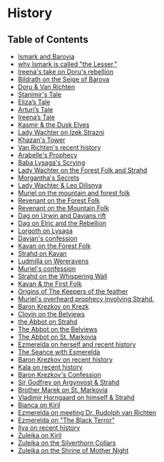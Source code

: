 # History
## Table of Contents
- [Ismark and Barovia](https://skroxiousdm.github.io/SkroxiousDM/simple-quest/lore/journalentry.saytbccieuuohd7i/journalentry.saytbccieuuohd7i.journalentrypage.hzeo81ispvyjqqsg)
- [why Ismark is called "the Lesser,"](https://skroxiousdm.github.io/SkroxiousDM/simple-quest/lore/journalentry.saytbccieuuohd7i/journalentry.saytbccieuuohd7i.journalentrypage.wjquvbzngenxoauo)
- [Ireena's take on Doru's rebellion](https://skroxiousdm.github.io/SkroxiousDM/simple-quest/lore/journalentry.saytbccieuuohd7i/journalentry.saytbccieuuohd7i.journalentrypage.ckcwrthcrhxfox5q)
- [Bildrath on the Seige of Barova](https://skroxiousdm.github.io/SkroxiousDM/simple-quest/lore/journalentry.saytbccieuuohd7i/journalentry.saytbccieuuohd7i.journalentrypage.szlg7dp16tf3pknc)
- [Doru & Van Richten](https://skroxiousdm.github.io/SkroxiousDM/simple-quest/lore/journalentry.saytbccieuuohd7i/journalentry.saytbccieuuohd7i.journalentrypage.dkharlls4bpmq6k1)
- [Stanimir's Tale](https://skroxiousdm.github.io/SkroxiousDM/simple-quest/lore/journalentry.saytbccieuuohd7i/journalentry.saytbccieuuohd7i.journalentrypage.tu99nyuuoyblgtyk)
- [Eliza’s Tale](https://skroxiousdm.github.io/SkroxiousDM/simple-quest/lore/journalentry.saytbccieuuohd7i/journalentry.saytbccieuuohd7i.journalentrypage.6wobu3jklnrrayth)
- [Arturi’s Tale](https://skroxiousdm.github.io/SkroxiousDM/simple-quest/lore/journalentry.saytbccieuuohd7i/journalentry.saytbccieuuohd7i.journalentrypage.jtjyz9xmzkphtn0r)
- [Ireena’s Tale](https://skroxiousdm.github.io/SkroxiousDM/simple-quest/lore/journalentry.saytbccieuuohd7i/journalentry.saytbccieuuohd7i.journalentrypage.003osa1cgx2dg2dq)
- [Kasmir & the Dusk Elves](https://skroxiousdm.github.io/SkroxiousDM/simple-quest/lore/journalentry.saytbccieuuohd7i/journalentry.saytbccieuuohd7i.journalentrypage.w7rfmgtsyfxc3ayt)
- [Lady Wachter on Izek Strazni](https://skroxiousdm.github.io/SkroxiousDM/simple-quest/lore/journalentry.saytbccieuuohd7i/journalentry.saytbccieuuohd7i.journalentrypage.yekq70nak2s814aw)
- [Khazan's Tower](https://skroxiousdm.github.io/SkroxiousDM/simple-quest/lore/journalentry.saytbccieuuohd7i/journalentry.saytbccieuuohd7i.journalentrypage.zvn3c4xsmqdrunm8)
- [Van Richten's recent history](https://skroxiousdm.github.io/SkroxiousDM/simple-quest/lore/journalentry.saytbccieuuohd7i/journalentry.saytbccieuuohd7i.journalentrypage.yfobu5io8if6rvre)
- [Arabelle's Prophecy](https://skroxiousdm.github.io/SkroxiousDM/simple-quest/lore/journalentry.saytbccieuuohd7i/journalentry.saytbccieuuohd7i.journalentrypage.nl0tazz8i41tg8ic)
- [Baba Lysaga's Scrying](https://skroxiousdm.github.io/SkroxiousDM/simple-quest/lore/journalentry.saytbccieuuohd7i/journalentry.saytbccieuuohd7i.journalentrypage.cem2ojuugomvfmpx)
- [Lady Wachter on the Forest Folk and Strahd](https://skroxiousdm.github.io/SkroxiousDM/simple-quest/lore/journalentry.saytbccieuuohd7i/journalentry.saytbccieuuohd7i.journalentrypage.tmk6juqlxqfp4xsd)
- [Morgantha's Secrets](https://skroxiousdm.github.io/SkroxiousDM/simple-quest/lore/journalentry.saytbccieuuohd7i/journalentry.saytbccieuuohd7i.journalentrypage.1d5xpn1ixisn0afs)
- [Lady Wachter & Leo Dilisnya](https://skroxiousdm.github.io/SkroxiousDM/simple-quest/lore/journalentry.saytbccieuuohd7i/journalentry.saytbccieuuohd7i.journalentrypage.z1w8ffgjq5rnhrro)
- [Muriel on the mountain and forest folk](https://skroxiousdm.github.io/SkroxiousDM/simple-quest/lore/journalentry.saytbccieuuohd7i/journalentry.saytbccieuuohd7i.journalentrypage.40mwkvpvuwcvkoot)
- [Revenant on the Forest Folk](https://skroxiousdm.github.io/SkroxiousDM/simple-quest/lore/journalentry.saytbccieuuohd7i/journalentry.saytbccieuuohd7i.journalentrypage.djg9p962takdtqup)
- [Revenant on the Mountain Folk](https://skroxiousdm.github.io/SkroxiousDM/simple-quest/lore/journalentry.saytbccieuuohd7i/journalentry.saytbccieuuohd7i.journalentrypage.2zsjlfomy2afl34l)
- [Dag on Urwin and Davians rift](https://skroxiousdm.github.io/SkroxiousDM/simple-quest/lore/journalentry.saytbccieuuohd7i/journalentry.saytbccieuuohd7i.journalentrypage.qq320itacb5zwjdf)
- [Dag on Elric and the Rebellion](https://skroxiousdm.github.io/SkroxiousDM/simple-quest/lore/journalentry.saytbccieuuohd7i/journalentry.saytbccieuuohd7i.journalentrypage.otvuhuouyoeissit)
- [Lorgoth on Lysaga](https://skroxiousdm.github.io/SkroxiousDM/simple-quest/lore/journalentry.saytbccieuuohd7i/journalentry.saytbccieuuohd7i.journalentrypage.ic1zbahs5xl8x7rd)
- [Davian's confession](https://skroxiousdm.github.io/SkroxiousDM/simple-quest/lore/journalentry.saytbccieuuohd7i/journalentry.saytbccieuuohd7i.journalentrypage.tr5embaa607yix5y)
- [Kavan on the Forest Folk](https://skroxiousdm.github.io/SkroxiousDM/simple-quest/lore/journalentry.saytbccieuuohd7i/journalentry.saytbccieuuohd7i.journalentrypage.xkwv8dsxwpy9e88i)
- [Strahd on Kavan](https://skroxiousdm.github.io/SkroxiousDM/simple-quest/lore/journalentry.saytbccieuuohd7i/journalentry.saytbccieuuohd7i.journalentrypage.liy0at4tqwpkdffj)
- [Ludmilla on Wereravens](https://skroxiousdm.github.io/SkroxiousDM/simple-quest/lore/journalentry.saytbccieuuohd7i/journalentry.saytbccieuuohd7i.journalentrypage.knxdjv1y77mx7ohd)
- [Muriel's confession](https://skroxiousdm.github.io/SkroxiousDM/simple-quest/lore/journalentry.saytbccieuuohd7i/journalentry.saytbccieuuohd7i.journalentrypage.jqj6ztlmbufkhxn0)
- [Strahd on the Whispering Wall](https://skroxiousdm.github.io/SkroxiousDM/simple-quest/lore/journalentry.saytbccieuuohd7i/journalentry.saytbccieuuohd7i.journalentrypage.2pod3ikz9xqr3dxn)
- [Kavan & the First Folk](https://skroxiousdm.github.io/SkroxiousDM/simple-quest/lore/journalentry.saytbccieuuohd7i/journalentry.saytbccieuuohd7i.journalentrypage.ssasemrww0nweu5i)
- [Origins of The Keepers of the feather](https://skroxiousdm.github.io/SkroxiousDM/simple-quest/lore/journalentry.saytbccieuuohd7i/journalentry.saytbccieuuohd7i.journalentrypage.dbjj3kmuntoetcme)
- [Muriel's overheard prophecy involving Strahd.](https://skroxiousdm.github.io/SkroxiousDM/simple-quest/lore/journalentry.saytbccieuuohd7i/journalentry.saytbccieuuohd7i.journalentrypage.xnkyv68fmfvdteri)
- [Baron Krezkov on Krezk](https://skroxiousdm.github.io/SkroxiousDM/simple-quest/lore/journalentry.saytbccieuuohd7i/journalentry.saytbccieuuohd7i.journalentrypage.jrlrcoqdte4069e7)
- [Clovin on the Belviews](https://skroxiousdm.github.io/SkroxiousDM/simple-quest/lore/journalentry.saytbccieuuohd7i/journalentry.saytbccieuuohd7i.journalentrypage.tn4ikmzwm44jafug)
- [the Abbot on Strahd](https://skroxiousdm.github.io/SkroxiousDM/simple-quest/lore/journalentry.saytbccieuuohd7i/journalentry.saytbccieuuohd7i.journalentrypage.fh0pdejssqrqa6kh)
- [The Abbot on the Belviews](https://skroxiousdm.github.io/SkroxiousDM/simple-quest/lore/journalentry.saytbccieuuohd7i/journalentry.saytbccieuuohd7i.journalentrypage.l8ogxsdzmrmrr4ny)
- [The Abbot on St. Markovia](https://skroxiousdm.github.io/SkroxiousDM/simple-quest/lore/journalentry.saytbccieuuohd7i/journalentry.saytbccieuuohd7i.journalentrypage.39lrprrtqaxev7tz)
- [Ezmerelda on herself and recent history](https://skroxiousdm.github.io/SkroxiousDM/simple-quest/lore/journalentry.saytbccieuuohd7i/journalentry.saytbccieuuohd7i.journalentrypage.vw8wup7pjnulhmi7)
- [The Seance with Esmerelda](https://skroxiousdm.github.io/SkroxiousDM/simple-quest/lore/journalentry.saytbccieuuohd7i/journalentry.saytbccieuuohd7i.journalentrypage.aife13bwhcpvuoio)
- [Baron Krezkov on recent history](https://skroxiousdm.github.io/SkroxiousDM/simple-quest/lore/journalentry.saytbccieuuohd7i/journalentry.saytbccieuuohd7i.journalentrypage.vwko7shb5berslk9)
- [Kala on recent history](https://skroxiousdm.github.io/SkroxiousDM/simple-quest/lore/journalentry.saytbccieuuohd7i/journalentry.saytbccieuuohd7i.journalentrypage.2xw1ufe59p9o9fwg)
- [Baron Krezkov's Confession](https://skroxiousdm.github.io/SkroxiousDM/simple-quest/lore/journalentry.saytbccieuuohd7i/journalentry.saytbccieuuohd7i.journalentrypage.xk25kujlbsmhkgzx)
- [Sir Godfrey on Argynvost & Strahd](https://skroxiousdm.github.io/SkroxiousDM/simple-quest/lore/journalentry.saytbccieuuohd7i/journalentry.saytbccieuuohd7i.journalentrypage.nopfcznk3gegopmg)
- [Brother Marek on St. Markovia](https://skroxiousdm.github.io/SkroxiousDM/simple-quest/lore/journalentry.saytbccieuuohd7i/journalentry.saytbccieuuohd7i.journalentrypage.sfjlkohepq6zlee9)
- [Vladimir Horngaard on himself & Strahd](https://skroxiousdm.github.io/SkroxiousDM/simple-quest/lore/journalentry.saytbccieuuohd7i/journalentry.saytbccieuuohd7i.journalentrypage.iy9yxomuuxur73ab)
- [Bianca on Kiril](https://skroxiousdm.github.io/SkroxiousDM/simple-quest/lore/journalentry.saytbccieuuohd7i/journalentry.saytbccieuuohd7i.journalentrypage.rom71hmunmniloec)
- [Ezmerelda on meeting Dr. Rudolph van Richten](https://skroxiousdm.github.io/SkroxiousDM/simple-quest/lore/journalentry.saytbccieuuohd7i/journalentry.saytbccieuuohd7i.journalentrypage.vsqvk8l56kfnsriq)
- [Ezmerelda on "The Black Terror"](https://skroxiousdm.github.io/SkroxiousDM/simple-quest/lore/journalentry.saytbccieuuohd7i/journalentry.saytbccieuuohd7i.journalentrypage.vw8qoep17ksdcc6z)
- [Ilya on recent history](https://skroxiousdm.github.io/SkroxiousDM/simple-quest/lore/journalentry.saytbccieuuohd7i/journalentry.saytbccieuuohd7i.journalentrypage.cynzl2qdzpwkp8pe)
- [Zuleika on Kiril](https://skroxiousdm.github.io/SkroxiousDM/simple-quest/lore/journalentry.saytbccieuuohd7i/journalentry.saytbccieuuohd7i.journalentrypage.dzsqkr1dbhofkfre)
- [Zuleika on the Silverthorn Collars](https://skroxiousdm.github.io/SkroxiousDM/simple-quest/lore/journalentry.saytbccieuuohd7i/journalentry.saytbccieuuohd7i.journalentrypage.rkdq4if0bxkubves)
- [Zuleika on the Shrine of Mother Night](https://skroxiousdm.github.io/SkroxiousDM/simple-quest/lore/journalentry.saytbccieuuohd7i/journalentry.saytbccieuuohd7i.journalentrypage.uxnkx8gk4pmr60ar)
<!---
journalentry.saytbccieuuohd7i.journalentrypage.3uuqgxrvl7zmlcmk
journalentry.saytbccieuuohd7i.journalentrypage.7ehgirv7b8czpb6i
journalentry.saytbccieuuohd7i.journalentrypage.tmkvdfvd93ee3tn3
journalentry.saytbccieuuohd7i.journalentrypage.we83cxx8yclaxt8f
journalentry.saytbccieuuohd7i.journalentrypage.xkwv8dsxwpy9e88i
--->
